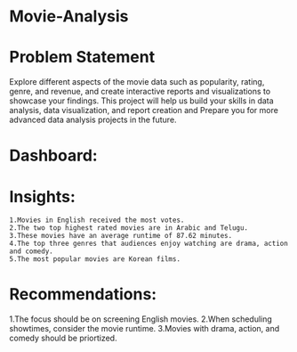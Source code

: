# Movie-Analysis

# Problem Statement

Explore different aspects of the movie data such as popularity, rating, genre, and revenue, and create interactive reports and visualizations to showcase your findings.
This project will help us build your skills in data analysis, data visualization, and report creation and Prepare you for more advanced data analysis projects in the future.

# Dashboard:
# Insights:
    1.Movies in English received the most votes.
    2.The two top highest rated movies are in Arabic and Telugu.
    3.These movies have an average runtime of 87.62 minutes.
    4.The top three genres that audiences enjoy watching are drama, action and comedy.
    5.The most popular movies are Korean films.
# Recommendations:
   1.The focus should be on screening English movies.
   2.When scheduling showtimes, consider the movie runtime.
   3.Movies with drama, action, and comedy should be priortized.
